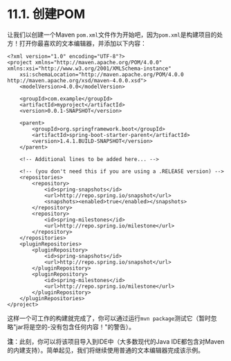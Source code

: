 # 11.1. 创建POM

让我们以创建一个Maven `pom.xml`文件作为开始吧，因为`pom.xml`是构建项目的处方！打开你最喜欢的文本编辑器，并添加以下内容：

```markup
<?xml version="1.0" encoding="UTF-8"?>
<project xmlns="http://maven.apache.org/POM/4.0.0" xmlns:xsi="http://www.w3.org/2001/XMLSchema-instance"
    xsi:schemaLocation="http://maven.apache.org/POM/4.0.0 http://maven.apache.org/xsd/maven-4.0.0.xsd">
    <modelVersion>4.0.0</modelVersion>

    <groupId>com.example</groupId>
    <artifactId>myproject</artifactId>
    <version>0.0.1-SNAPSHOT</version>

    <parent>
        <groupId>org.springframework.boot</groupId>
        <artifactId>spring-boot-starter-parent</artifactId>
        <version>1.4.1.BUILD-SNAPSHOT</version>
    </parent>

    <!-- Additional lines to be added here... -->

    <!-- (you don't need this if you are using a .RELEASE version) -->
    <repositories>
        <repository>
            <id>spring-snapshots</id>
            <url>http://repo.spring.io/snapshot</url>
            <snapshots><enabled>true</enabled></snapshots>
        </repository>
        <repository>
            <id>spring-milestones</id>
            <url>http://repo.spring.io/milestone</url>
        </repository>
    </repositories>
    <pluginRepositories>
        <pluginRepository>
            <id>spring-snapshots</id>
            <url>http://repo.spring.io/snapshot</url>
        </pluginRepository>
        <pluginRepository>
            <id>spring-milestones</id>
            <url>http://repo.spring.io/milestone</url>
        </pluginRepository>
    </pluginRepositories>
</project>
```

这样一个可工作的构建就完成了，你可以通过运行`mvn package`测试它（暂时忽略"jar将是空的-没有包含任何内容！"的警告）。

**注**：此刻，你可以将该项目导入到IDE中（大多数现代的Java IDE都包含对Maven的内建支持）。简单起见，我们将继续使用普通的文本编辑器完成该示例。

